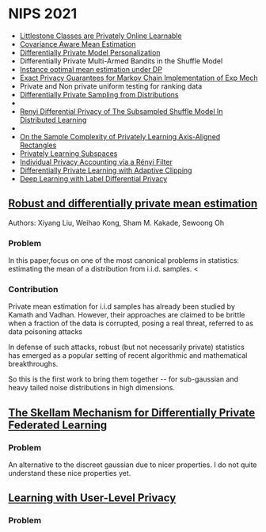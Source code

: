 <div class="container">

# NIPS 2021


* [Littlestone Classes are Privately Online Learnable](https://nips.cc/Conferences/2021/Schedule?showEvent=28079)
* [Covariance Aware Mean Estimation](https://nips.cc/Conferences/2021/Schedule?showEvent=26983)
* [Differentially Private Model Personalization](https://nips.cc/Conferences/2021/Schedule?showEvent=27821)
* Differentially Private Multi-Armed Bandits in the Shuffle Model	
* [Instance optimal mean estimation under DP](https://openreview.net/forum?id=AjgFqUoD4U)
* [Exact Privacy Guarantees for Markov Chain Implementation of Exp Mech](https://openreview.net/forum?id=SbGpYmQHlS8)
* Private and Non private uniform testing for ranking data
* [Differentially Private Sampling from Distributions](https://openreview.net/forum?id=6PoupJO89MG)
* 
* [Renyi Differential Privacy of The Subsampled Shuffle Model In Distributed Learning](https://openreview.net/forum?id=SPrVNsXnGd) 
* 
* [On the Sample Complexity of Privately Learning Axis-Aligned Rectangles](https://openreview.net/forum?id=Kzuys6WghCV)
* [Privately Learning Subspaces](https://openreview.net/forum?id=YBanVDVEbVe)
* [Individual Privacy Accounting via a Rényi Filter](https://openreview.net/forum?id=PBctz6_47ug)
* [Differentially Private Learning with Adaptive Clipping](https://openreview.net/forum?id=RUQ1zwZR8_)
* [Deep Learning with Label Differential Privacy](https://arxiv.org/pdf/2102.06062.pdf)

## [Robust and differentially private mean estimation](https://openreview.net/forum?id=CuQoImkKkIj)

Authors: Xiyang Liu, Weihao Kong, Sham M. Kakade, Sewoong Oh

### Problem 

In this paper,focus on one of the most canonical problems in statistics: estimating the mean of a distribution from i.i.d. samples. <


### Contribution

Private mean estimation for i.i.d samples has already been studied by Kamath and Vadhan. However, their approaches are claimed to be brittle when a fraction of the data is corrupted, posing a real threat, referred to as data poisoning attacks

In defense of such attacks, robust (but not necessarily private) statistics has emerged as a popular setting of recent algorithmic and mathematical breakthroughs.

So this is the first work to bring them together -- for sub-gaussian and heavy tailed noise distributions in high dimensions.

## [The Skellam Mechanism for Differentially Private Federated Learning](https://openreview.net/forum?id=dvyUaK4neD0)

### Problem

An alternative to the discreet gaussian due to nicer properties. I do not quite understand these nice properties yet.


## [Learning with User-Level Privacy](https://openreview.net/forum?id=G1jmxFOtY_)

### Problem

</div>	